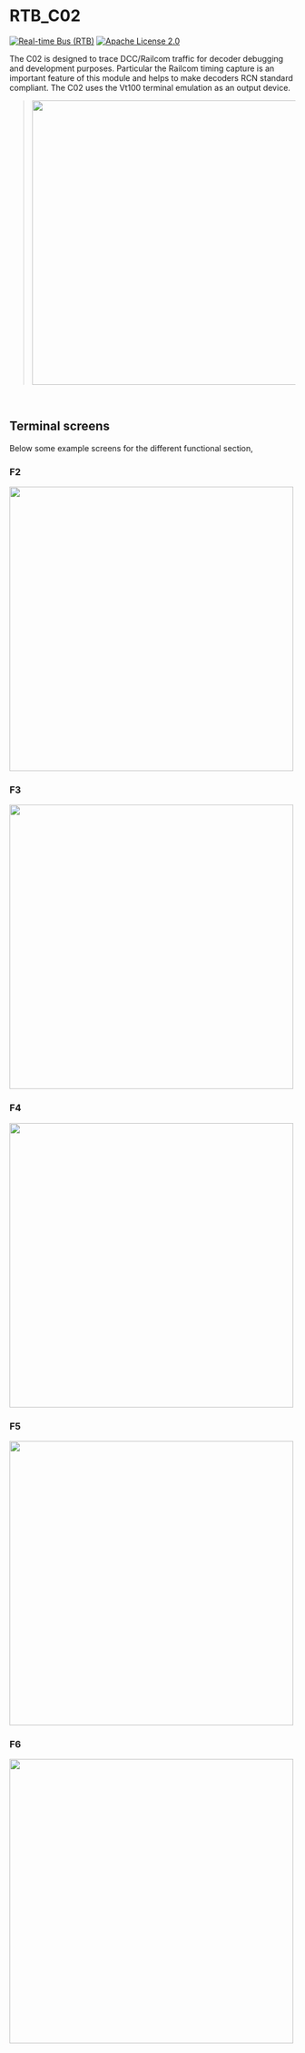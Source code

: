 # RTB_C02
[![Real-time Bus (RTB)](https://img.shields.io/badge/RTB_Project-FF6699)](https://www.rtb4dcc.de)
[![Apache License 2.0](https://img.shields.io/badge/license-Apache%20License%202.0-blue)](https://www.apache.org/licenses/LICENSE-2.0)

 The C02 is designed to trace DCC/Railcom traffic for decoder debugging and development purposes. Particular the Railcom timing capture is an important feature of this module and helps to make decoders RCN standard compliant. The C02 uses the Vt100 terminal emulation as an output device.

> <img src="https://rtb4dcc.de/wp-content/uploads/2024/01/un_C02_1.jpg" width=500>
<br>

## Terminal screens
Below some example screens for the different functional section,

### F2
<img src="https://rtb4dcc.de/wp-content/uploads/2024/01/un_Logger_F2.png" width=500>

### F3
<img src="https://rtb4dcc.de/wp-content/uploads/2024/01/un_Logger_F3.png" width=500>

### F4
<img src="https://rtb4dcc.de/wp-content/uploads/2024/01/un_Logger_F4.png" width=500>

### F5
<img src="https://rtb4dcc.de/wp-content/uploads/2024/01/un_Logger_F5.png" width=500>

### F6
<img src="https://rtb4dcc.de/wp-content/uploads/2024/01/un_Logger_F6.png" width=500>
